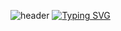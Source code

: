 ![header](https://capsule-render.vercel.app/api?type=waving&color=auto&height=300&section=header&text=Hello%20I'm%20HyeonSeok&fontSize=55)
[![Typing SVG](https://readme-typing-svg.demolab.com?font=K2D&weight=700&size=50&pause=1000&color=FFFFFF&center=true&width=435&lines=%22+Hello+World!!+%22;-+I'm+Web+Developer+-)](https://git.io/typing-svg)
